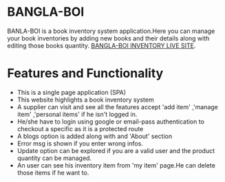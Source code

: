 # BANGLA-BOI 
BANLA-BOI is a book inventory system application.Here you can manage your book inventories by adding new books and their details along with editing those books quantity.
 [BANGLA-BOI INVENTORY LIVE SITE](https://bangla-boi-2bb42.web.app).

# Features and Functionality
* This is a single page application (SPA)
* This website highlights a book inventory system 
* A supplier can visit and see all the features accept 'add item' ,'manage item' ,'personal items' if he isn't logged in.
* He/she have to login using google or email-pass authentication to checkout a specific  as it is a    protected route 
* A blogs option is added along with and 'About' section
* Error msg is shown if you enter wrong infos.
* Update option can be explored if you are a valid user and the product quantity can be managed.
* An user can see his inventory item from 'my item' page.He can delete those items if he want to.


